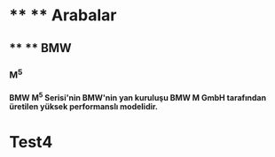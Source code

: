 # ** ** Arabalar
## ** ** BMW
### M<sup>5</sup>
#### BMW M<sup>5</sup> Serisi'nin BMW'nin yan kuruluşu BMW M GmbH tarafından üretilen yüksek performanslı modelidir. 
# Test4
